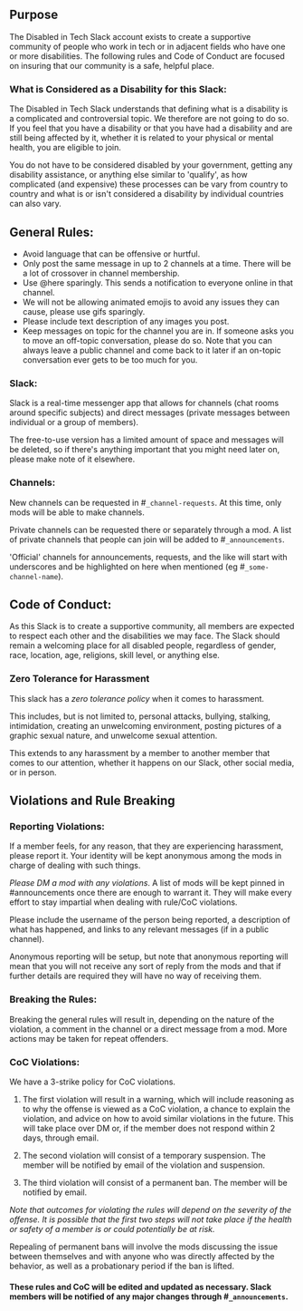 ## Purpose

The Disabled in Tech Slack account exists to create a supportive community of people who work in tech or in adjacent fields who have one or more disabilities. The following rules and Code of Conduct are focused on insuring that our community is a safe, helpful place.

### What is Considered as a Disability for this Slack:

The Disabled in Tech Slack understands that defining what is a disability is a complicated and controversial topic. We therefore are not going to do so. If you feel that you have a disability or that you have had a disability and are still being affected by it, whether it is related to your physical or mental health, you are eligible to join. 

You do not have to be considered disabled by your government, getting any disability assistance, or anything else similar to 'qualify', as how complicated (and expensive) these processes can be vary from country to country and what is or isn't considered a disability by individual countries can also vary.

## General Rules:

* Avoid language that can be offensive or hurtful. 
* Only post the same message in up to 2 channels at a time. There will be a lot of crossover in channel membership.
* Use @here sparingly. This sends a notification to everyone online in that channel.
* We will not be allowing animated emojis to avoid any issues they can cause, please use gifs sparingly.
* Please include text description of any images you post.
* Keep messages on topic for the channel you are in. If someone asks you to move an off-topic conversation, please do so. Note that you can always leave a public channel and come back to it later if an on-topic conversation ever gets to be too much for you.

### Slack:

Slack is a real-time messenger app that allows for channels (chat rooms around specific subjects) and direct messages (private messages between individual or a group of members). 

The free-to-use version has a limited amount of space and messages will be deleted, so if there's anything important that you might need later on, please make note of it elsewhere.

### Channels:

New channels can be requested in #`_channel-requests`. At this time, only mods will be able to make channels.

Private channels can be requested there or separately through a mod. A list of private channels that people can join will be added to #`_announcements`.

'Official' channels for announcements, requests, and the like will start with underscores and be highlighted on here when mentioned (eg #`_some-channel-name`).


## Code of Conduct:

As this Slack is to create a supportive community, all members are expected to respect each other and the disabilities we may face. The Slack should remain a welcoming place for all disabled people, regardless of gender, race, location, age, religions, skill level, or anything else.

### Zero Tolerance for Harassment 

This slack has a _zero tolerance policy_ when it comes to harassment. 

This includes, but is not limited to, personal attacks, bullying, stalking, intimidation, creating an unwelcoming environment, posting pictures of a graphic sexual nature, and unwelcome sexual attention.

This extends to any harassment by a member to another member that comes to our attention, whether it happens on our Slack, other social media, or in person.

## Violations and Rule Breaking

### Reporting Violations:

If a member feels, for any reason, that they are experiencing harassment, please report it. Your identity will be kept anonymous among the mods in charge of dealing with such things.

_Please DM a mod with any violations_. A list of mods will be kept pinned in #announcements once there are enough to warrant it. They will make every effort to stay impartial when dealing with rule/CoC violations.

Please include the username of the person being reported, a description of what has happened, and links to any relevant messages (if in a public channel).

Anonymous reporting will be setup, but note that anonymous reporting will mean that you will not receive any sort of reply from the mods and that if further details are required they will have no way of receiving them.

### Breaking the Rules:

Breaking the general rules will result in, depending on the nature of the violation, a comment in the channel or a direct message from a mod. More actions may be taken for repeat offenders.

### CoC Violations:

We have a 3-strike policy for CoC violations.

1. The first violation will result in a warning, which will include reasoning as to why the offense is viewed as a CoC violation, a chance to explain the violation, and advice on how to avoid similar violations in the future. This will take place over DM or, if the member does not respond within 2 days, through email.

1. The second violation will consist of a temporary suspension. The member will be notified by email of the violation and suspension. 

1. The third violation will consist of a permanent ban. The member will be notified by email.

_Note that outcomes for violating the rules will depend on the severity of the offense. It is possible that the first two steps will not take place if the health or safety of a member is or could potentially be at risk._

Repealing of permanent bans will involve the mods discussing the issue between themselves and with anyone who was directly affected by the behavior, as well as a probationary period if the ban is lifted.


#### These rules and CoC will be edited and updated as necessary. Slack members will be notified of any major changes through #`_announcements`.

